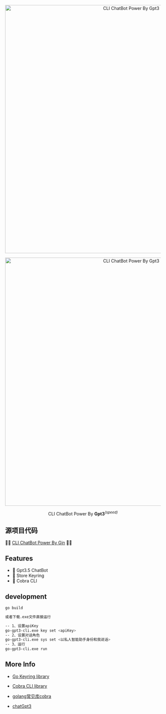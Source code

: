 <p align='center'>
  <img src='https://p6-juejin.byteimg.com/tos-cn-i-k3u1fbpfcp/9439deee6fda4cbf869c80488939931c~tplv-k3u1fbpfcp-watermark.image?' alt='CLI ChatBot Power By Gpt3' width='800'/>
</p>

<p align='center'>
  <img src='https://p3-juejin.byteimg.com/tos-cn-i-k3u1fbpfcp/ee1f8cf9cd6e4b989f51b15ee5da5afb~tplv-k3u1fbpfcp-watermark.image' alt='CLI ChatBot Power By Gpt3' width='800'/>
</p>

<p align='center'>
    CLI ChatBot Power By <b>Gpt3</b><sup><em>(speed)</em></sup><br>
</p>

## 源项目代码

🏀🏀
[CLI ChatBot Power By Gin](https://github.com/Leizhenpeng/gpt3-chatBot-cli)
🏀🏀

## Features

- 🐤 Gpt3.5 ChatBot
- 🍉 Store Keyring
- 🥑 Cobra CLI

## development

```bash
go build

或者下载.exe文件直接运行
```

```bash
-- 1、设置apiKey
go-gpt3-cli.exe key set <apiKey>
-- 2、设置对话角色
go-gpt3-cli.exe sys set <以私人智能助手身份和我说话>
-- 3、运行
go-gpt3-cli.exe run
```

## More Info

- [Go Keyring library](https://github.com/zalando/go-keyring)

- [Cobra CLI library](https://github.com/spf13/cobra-cli/blob/main/README.md)

- [golang常见库cobra](https://segmentfault.com/a/1190000023382214)

- [chatGpt3](https://github.com/PullRequestInc/go-gpt3)
